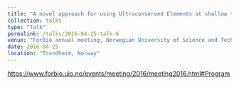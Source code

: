 ```yaml
---
title: "A novel approach for using Ultraconserved Elements at shallow taxonomic scales"
collection: talks
type: "Talk"
permalink: /talks/2016-04-25-talk-6
venue: "ForBio annual meeting, Norwegian University of Science and Technology, NTNU"
date: 2016-04-25
location: "Trondheim, Norway"
---
```


https://www.forbio.uio.no/events/meeting/2016/meeting2016.html#Program
